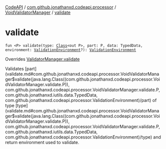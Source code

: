 [CodeAPI](../../index.md) / [com.github.jonathanxd.codeapi.processor](../index.md) / [VoidValidatorManager](index.md) / [validate](.)

# validate

`fun <P> validate(type: `[`Class`](http://docs.oracle.com/javase/6/docs/api/java/lang/Class.html)`<out P>, part: P, data: TypedData, environment: `[`ValidationEnvironment`](../-validation-environment/index.md)`?): `[`ValidationEnvironment`](../-validation-environment/index.md)

Overrides [ValidatorManager.validate](../-validator-manager/validate.md)

Validates [part](validate.md#com.github.jonathanxd.codeapi.processor.VoidValidatorManager$validate(java.lang.Class((com.github.jonathanxd.codeapi.processor.VoidValidatorManager.validate.P)), com.github.jonathanxd.codeapi.processor.VoidValidatorManager.validate.P, com.github.jonathanxd.iutils.data.TypedData, com.github.jonathanxd.codeapi.processor.ValidationEnvironment)/part) of type [type](validate.md#com.github.jonathanxd.codeapi.processor.VoidValidatorManager$validate(java.lang.Class((com.github.jonathanxd.codeapi.processor.VoidValidatorManager.validate.P)), com.github.jonathanxd.codeapi.processor.VoidValidatorManager.validate.P, com.github.jonathanxd.iutils.data.TypedData, com.github.jonathanxd.codeapi.processor.ValidationEnvironment)/type) and return environment used to validate.

